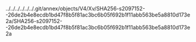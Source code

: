 ../../../../../../.git/annex/objects/V4/Xv/SHA256-s2097152--26de2b4e8ecdb1bd47f8b5f81ac3bc6b05f692b1f11abb563be5a8810d173e2a/SHA256-s2097152--26de2b4e8ecdb1bd47f8b5f81ac3bc6b05f692b1f11abb563be5a8810d173e2a